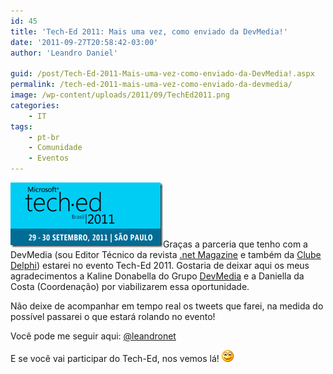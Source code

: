 ```yaml
---
id: 45
title: 'Tech-Ed 2011: Mais uma vez, como enviado da DevMedia!'
date: '2011-09-27T20:58:42-03:00'
author: 'Leandro Daniel'

guid: /post/Tech-Ed-2011-Mais-uma-vez-como-enviado-da-DevMedia!.aspx
permalink: /tech-ed-2011-mais-uma-vez-como-enviado-da-devmedia/
image: /wp-content/uploads/2011/09/TechEd2011.png
categories:
    - IT
tags:
    - pt-br
    - Comunidade
    - Eventos
---
```


[![techedlogo](/assets/pics/techedlogo_thumb.png "techedlogo")](/assets/pics/techedlogo.png)Graças a parceria que tenho com a DevMedia (sou Editor Técnico da revista [.net Magazine](http://www.devmedia.com.br/assgold/listmag.asp?site=1) e também da [Clube Delphi](http://www.devmedia.com.br/assgold/listmag.asp?site=3)) estarei no evento Tech-Ed 2011. Gostaria de deixar aqui os meus agradecimentos a Kaline Donabella do Grupo [DevMedia](http://www.devmedia.com.br) e a Daniella da Costa (Coordenação) por viabilizarem essa oportunidade.

Não deixe de acompanhar em tempo real os tweets que farei, na medida do possível passarei o que estará rolando no evento!

Você pode me seguir aqui: [@leandronet](http://twitter.com/leandronet)

E se você vai participar do Tech-Ed, nos vemos lá! ![Alegre](/assets/pics/wlEmoticon-smile_8.png)
